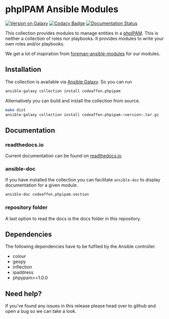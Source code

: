 # phpIPAM Ansible Modules

[![Version on Galaxy](https://img.shields.io/badge/dynamic/json?style=flat&label=galaxy&prefix=v&url=https://galaxy.ansible.com/api/v2/collections/codeaffen/phpipam/&query=latest_version.version)](https://galaxy.ansible.com/codeaffen/phpipam)
[![Codacy Badge](https://app.codacy.com/project/badge/Grade/0372c2bb95e845ce96fa5d4cf13ca1ca)](https://www.codacy.com/gh/codeaffen/phpipam-ansible-modules/dashboard?utm_source=github.com&amp;utm_medium=referral&amp;utm_content=codeaffen/phpipam-ansible-modules&amp;utm_campaign=Badge_Grade)
[![Documentation Status](https://readthedocs.org/projects/phpipam-ansible-modules/badge/?version=develop)](https://phpipam-ansible-modules.readthedocs.io/en/develop/?badge=develop)

This collection provides modules to manage entities in a [phpIPAM](https://phpipam.net/). This is neither a collection of roles nor playbooks. It provides modules to write your own roles and/or playbooks.

We get a lot of inspiration from [foreman-ansible-modules](https://galaxy.ansible.com/theforeman/foreman) for our modules.

## Installation

The collection is available via [Ansible Galaxy](https://galaxy.ansible.com/ui/repo/published/codeaffen/phpipam/). So you can run

```bash
ansible-galaxy collection install codeaffen.phpipam
```

Alternatively you can build and install the collection from source.

```bash
make dist
ansible-galaxy collection install codeaffen-phpipam-<version>.tar.gz
```

## Documentation

### readthedocs.io

Current documentation can be found on [readthedocs.io](https://phpipam-ansible-modules.readthedocs.io/en/develop/).

### ansible-doc

If you have installed the collection you can facilitate `ansible-doc` to display documentation for a given module.

```bash
ansible-doc codeaffen.phpipam.section
```

### repository folder

A last option to read the docs is the docs folder in this repository.

## Dependencies

The following dependencies have to be fulfiled by the Ansible controller.

* colour
* geopy
* inflection
* ipaddress
* phpypam>=1.0.0

## Need help?

If you’ve found any issues in this release please head over to github and open a bug so we can take a look.
